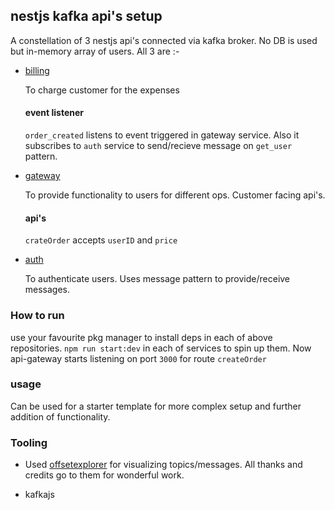 ## nestjs kafka api's setup

A constellation of 3 nestjs api's connected via kafka broker. No DB is used but in-memory array of users. All 3 are :-

- [billing](https://github.com/codeForMobile/nestjs-kafka-billing)

  To charge customer for the expenses

  #### event listener

  `order_created` listens to event triggered in gateway service.
  Also it subscribes to `auth` service to send/recieve message on `get_user` pattern.

- [gateway](https://github.com/codeForMobile/nestjs-kafka-gateway)

  To provide functionality to users for different ops.
  Customer facing api's.

  #### api's

  `crateOrder` accepts `userID` and `price`

- [auth](https://github.com/codeForMobile/nestjs-kafka-auth)

  To authenticate users.
  Uses message pattern to provide/receive messages.

### How to run

use your favourite pkg manager to install deps in each of above repositories.
`npm run start:dev` in each of services to spin up them. Now api-gateway starts listening on port `3000` for route `createOrder`

### usage

Can be used for a starter template for more complex setup and further addition of
functionality.

### Tooling

- Used [offsetexplorer](https://www.kafkatool.com/download.html)
  for visualizing topics/messages.
  All thanks and credits go to them for wonderful work.

- kafkajs
